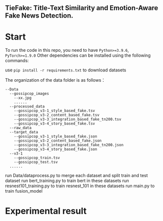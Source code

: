 ## TieFake: Title-Text Similarity and Emotion-Aware Fake News Detection.
# Start

To run the code in this repo, you need to have `Python>=3.9.6`, `PyTorch>=1.9.0`
Other dependencies can be installed using the following commands:

use `pip install -r requirements.txt` to download datasets

The organization of the data folder is as follows：
```
--Data
  --gossipcop_images
    --xx.jpg
    ......
  --processed_data
    --gossipcop_v3-1_style_based_fake.tsv
    --gossipcop_v3-2_content_based_fake.tsv
    --gossipcop_v3-3_integration_based_fake_tn200.tsv
    --gossipcop_v3-4_story_based_fake.tsv
  --raw_data
  --target_data
    --gossipcop_v3-1_style_based_fake.json
    --gossipcop_v3-2_content_based_fake.json
    --gossipcop_v3-3_integration_based_fake_tn200.json
    --gossipcop_v3-4_story_based_fake.json
  --v3-1
    --gossipcop_train.tsv
    --gossipcop_test.tsv
  ......
```

run Data/dataprocess.py to merge each dataset and split train and test dataset
run bert_training.py to train bert in these datasets
run resnest101_training.py to train resnest_101 in these datasets
run main.py to train fusion_model

# Experimental result 



